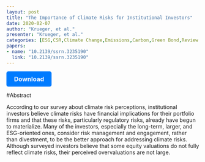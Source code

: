```yaml
---
layout: post
title: "The Importance of Climate Risks for Institutional Investors"
date: 2020-02-07
author: "Krueger, et al."
presenter: "Krueger, et al."
categories: [ESG,CSR,Climate Change,Emissions,Carbon,Green Bond,Review of Financial Studies]
papers:
- name: "10.2139/ssrn.3235190"
  link: "10.2139/ssrn.3235190"
---
```


<p>
  <a href='https://sci.bban.top/pdf/10.2139/ssrn.3235190.pdf' class='button'>
    Download
  </a>
</p>

<style>
  .button {
    display: inline-block;
    padding: 10px 20px;
    background-color: #007bff;
    color: #fff;
    text-decoration: none;
    border-radius: 5px;
    font-size: 16px;
    font-weight: bold;
  }
</style>

#Abstract
<p>According to our survey about climate risk perceptions, institutional investors believe climate risks have financial implications for their portfolio firms and that these risks, particularly regulatory risks, already have begun to materialize. Many of the investors, especially the long-term, larger, and ESG-oriented ones, consider risk management and engagement, rather than divestment, to be the better approach for addressing climate risks. Although surveyed investors believe that some equity valuations do not fully reflect climate risks, their perceived overvaluations are not large.</p>

